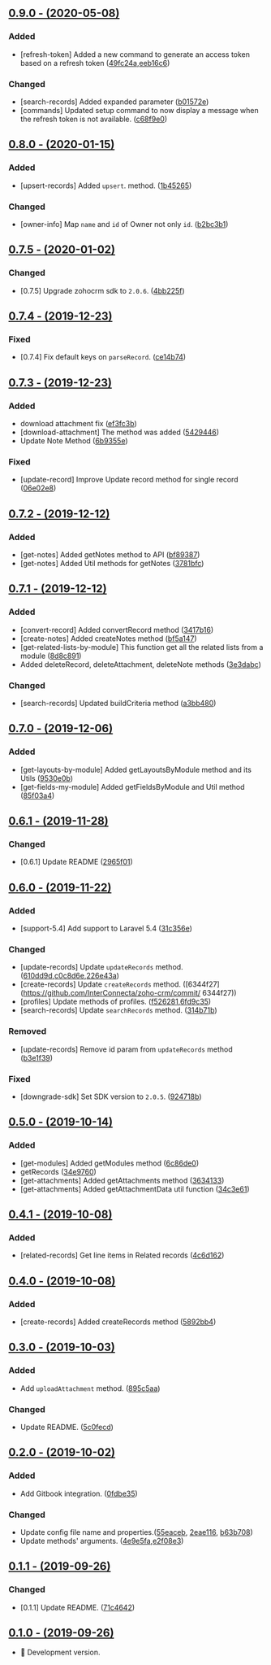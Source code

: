 ## [0.9.0 - (2020-05-08)](https://github.com/InterConnecta/zoho-crm/compare/0.8.0...0.9.0)

### Added
  - [refresh-token] Added a new command to generate an access token based on a refresh token ([49fc24a](https://github.com/InterConnecta/zoho-crm/commit/49fc24a),[eeb16c6](https://github.com/InterConnecta/zoho-crm/commit/eeb16c6))
### Changed
  - [search-records] Added expanded parameter ([b01572e](https://github.com/InterConnecta/zoho-crm/commit/b01572e))
  - [commands] Updated setup command to now display a message when the refresh token is not available. ([c68f9e0](https://github.com/InterConnecta/zoho-crm/commit/c68f9e0))


## [0.8.0 - (2020-01-15)](https://github.com/InterConnecta/zoho-crm/compare/0.7.5...0.8.0)

### Added
- [upsert-records] Added `upsert`. method. ([1b45265](https://github.com/InterConnecta/zoho-crm/commit/1b45265))
### Changed
- [owner-info] Map `name` and `id` of Owner not only `id`. ([b2bc3b1](https://github.com/InterConnecta/zoho-crm/commit/b2bc3b1))


## [0.7.5 - (2020-01-02)](https://github.com/InterConnecta/zoho-crm/compare/0.7.4...0.7.5)

### Changed
  - [0.7.5] Upgrade zohocrm sdk to `2.0.6`. ([4bb225f](https://github.com/InterConnecta/zoho-crm/commit/4bb225f))


## [0.7.4 - (2019-12-23)](https://github.com/InterConnecta/zoho-crm/compare/0.7.3...0.7.4)

### Fixed
  - [0.7.4] Fix default keys on `parseRecord`. ([ce14b74](https://github.com/InterConnecta/zoho-crm/commit/ce14b74))


## [0.7.3 - (2019-12-23)](https://github.com/InterConnecta/zoho-crm/compare/0.7.2...0.7.3)

### Added
  - download attachment fix ([ef3fc3b](https://github.com/InterConnecta/zoho-crm/commit/ef3fc3b))
  - [download-attachment] The method was added ([5429446](https://github.com/InterConnecta/zoho-crm/commit/5429446))
  - Update Note Method ([6b9355e](https://github.com/InterConnecta/zoho-crm/commit/6b9355e))
### Fixed
  - [update-record] Improve Update record method for single record ([06e02e8](https://github.com/InterConnecta/zoho-crm/commit/06e02e8))


## [0.7.2 - (2019-12-12)](https://github.com/InterConnecta/zoho-crm/compare/0.7.1...0.7.2)

### Added
  - [get-notes] Added getNotes method to API ([bf89387](https://github.com/InterConnecta/zoho-crm/commit/bf89387))
  - [get-notes] Added Util methods for getNotes ([3781bfc](https://github.com/InterConnecta/zoho-crm/commit/3781bfc))

## [0.7.1 - (2019-12-12)](https://github.com/InterConnecta/zoho-crm/compare/0.7.0...0.7.1)

### Added
- [convert-record] Added convertRecord method ([3417b16](https://github.com/InterConnecta/zoho-crm/commit/3417b16))
- [create-notes] Added createNotes method ([bf5a147](https://github.com/InterConnecta/zoho-crm/commit/bf5a147))
- [get-related-lists-by-module] This function get all the related lists from a module ([8d8c891](https://github.com/InterConnecta/zoho-crm/commit/8d8c891))
- Added deleteRecord, deleteAttachment, deleteNote methods ([3e3dabc](https://github.com/InterConnecta/zoho-crm/commit/3e3dabc))
### Changed
- [search-records] Updated buildCriteria method ([a3bb480](https://github.com/InterConnecta/zoho-crm/commit/a3bb480))


## [0.7.0 - (2019-12-06)](https://github.com/InterConnecta/zoho-crm/compare/0.6.1...0.7.0)

### Added
  - [get-layouts-by-module] Added getLayoutsByModule method and its Utils ([9530e0b](https://github.com/InterConnecta/zoho-crm/commit/9530e0b))
  - [get-fields-my-module] Added getFieldsByModule and Util method ([85f03a4](https://github.com/InterConnecta/zoho-crm/commit/85f03a4))

## [0.6.1 - (2019-11-28)](https://github.com/InterConnecta/zoho-crm/compare/0.6.0...0.6.1)

### Changed
- [0.6.1] Update README ([2965f01](https://github.com/InterConnecta/zoho-crm/commit/2965f01))


## [0.6.0 - (2019-11-22)](https://github.com/InterConnecta/zoho-crm/compare/0.5.0...0.6.0)

### Added
  - [support-5.4] Add support to Laravel 5.4 ([31c356e](https://github.com/InterConnecta/zoho-crm/commit/31c356e))
### Changed
- [update-records] Update `updateRecords` method. ([610dd9d](https://github.com/InterConnecta/zoho-crm/commit/610dd9d),[c0c8d6e](https://github.com/InterConnecta/zoho-crm/commit/c0c8d6e),[226e43a](https://github.com/InterConnecta/zoho-crm/commit/226e43a))
- [create-records] Update `createRecords` method. ([6344f27](https://github.com/InterConnecta/zoho-crm/commit/
6344f27))
- [profiles] Update methods of profiles. ([f526281](https://github.com/InterConnecta/zoho-crm/commit/f526281),[6fd9c35](https://github.com/InterConnecta/zoho-crm/commit/6fd9c35))
- [search-records] Update `searchRecords` method. ([314b71b](https://github.com/InterConnecta/zoho-crm/commit/314b71b))
### Removed
- [update-records] Remove id param from `updateRecords` method ([b3e1f39](https://github.com/InterConnecta/zoho-crm/commit/b3e1f39))
### Fixed
- [downgrade-sdk] Set SDK version to `2.0.5`. ([924718b](https://github.com/InterConnecta/zoho-crm/commit/924718b))


## [0.5.0 - (2019-10-14)](https://github.com/InterConnecta/zoho-crm/compare/0.4.1...0.5.0)

### Added
- [get-modules] Added getModules method ([6c86de0](https://github.com/InterConnecta/zoho-crm/commit/6c86de0))
- getRecords ([34e9760](https://github.com/InterConnecta/zoho-crm/commit/34e9760))
- [get-attachments] Added getAttachments method ([3634133](https://github.com/InterConnecta/zoho-crm/commit/3634133))
- [get-attachments] Added getAttachmentData util function ([34c3e61](https://github.com/InterConnecta/zoho-crm/commit/34c3e61))


## [0.4.1 - (2019-10-08)](https://github.com/InterConnecta/zoho-crm/compare/0.4.0...0.4.1)

### Added
  - [related-records] Get line items in Related records ([4c6d162](https://github.com/InterConnecta/zoho-crm/commit/4c6d162))


## [0.4.0 - (2019-10-08)](https://github.com/InterConnecta/zoho-crm/compare/0.3.0...0.4.0)

### Added
  - [create-records] Added createRecords method ([5892bb4](https://github.com/InterConnecta/zoho-crm/commit/5892bb4))


## [0.3.0 - (2019-10-03)](https://github.com/InterConnecta/zoho-crm/compare/0.2.0...0.3.0)

### Added
- Add `uploadAttachment` method. ([895c5aa](https://github.com/InterConnecta/zoho-crm/commit/895c5aa))
### Changed
- Update README. ([5c0fecd](https://github.com/InterConnecta/zoho-crm/commit/5c0fecd))


## [0.2.0 - (2019-10-02)](https://github.com/InterConnecta/zoho-crm/compare/0.1.1...0.2.0)

### Added
- Add Gitbook integration. ([0fdbe35](https://github.com/InterConnecta/zoho-crm/commit/0fdbe35))

### Changed
- Update config file name and properties.([55eaceb](https://github.com/InterConnecta/zoho-crm/commit/55eaceb), [2eae116](https://github.com/InterConnecta/zoho-crm/commit/2eae116), [b63b708](https://github.com/InterConnecta/zoho-crm/commit/b63b708))
- Update methods' arguments. ([4e9e5fa](https://github.com/InterConnecta/zoho-crm/commit/4e9e5fa),[e2f08e3](https://github.com/InterConnecta/zoho-crm/commit/e2f08e3))


## [0.1.1 - (2019-09-26)](https://github.com/InterConnecta/zoho-crm/compare/0.1.0...0.1.1)

### Changed
- [0.1.1] Update README. ([71c4642](https://github.com/InterConnecta/zoho-crm/commit/71c4642))


## [0.1.0 - (2019-09-26)](https://github.com/InterConnecta/zoho-crm/compare/0.0.0...0.1.0)

- :tada: Development version.
